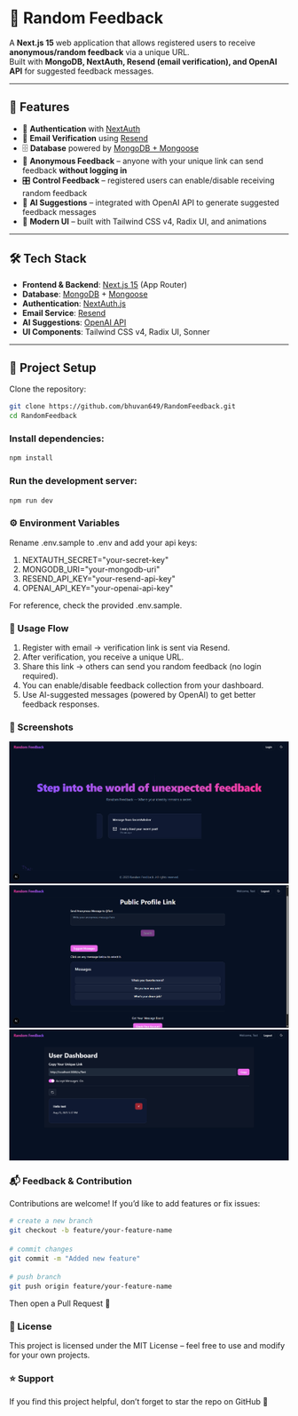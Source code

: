 # 🎯 Random Feedback

A **Next.js 15** web application that allows registered users to receive **anonymous/random feedback** via a unique URL.  
Built with **MongoDB, NextAuth, Resend (email verification), and OpenAI API** for suggested feedback messages.  

---

## 🚀 Features

- 🔑 **Authentication** with [NextAuth](https://next-auth.js.org/)  
- 📧 **Email Verification** using [Resend](https://resend.com/)  
- 🗄️ **Database** powered by [MongoDB + Mongoose](https://mongoosejs.com/)  
- 📝 **Anonymous Feedback** – anyone with your unique link can send feedback **without logging in**  
- 🎛️ **Control Feedback** – registered users can enable/disable receiving random feedback  
- 🤖 **AI Suggestions** – integrated with OpenAI API to generate suggested feedback messages  
- 🎨 **Modern UI** – built with Tailwind CSS v4, Radix UI, and animations  

---

## 🛠️ Tech Stack

- **Frontend & Backend**: [Next.js 15](https://nextjs.org/) (App Router)  
- **Database**: [MongoDB](https://www.mongodb.com/) + [Mongoose](https://mongoosejs.com/)  
- **Authentication**: [NextAuth.js](https://next-auth.js.org/)  
- **Email Service**: [Resend](https://resend.com/)  
- **AI Suggestions**: [OpenAI API](https://platform.openai.com/)  
- **UI Components**: Tailwind CSS v4, Radix UI, Sonner  

---

## 📂 Project Setup

Clone the repository:

```bash
git clone https://github.com/bhuvan649/RandomFeedback.git
cd RandomFeedback
```
### Install dependencies:
```bash
npm install
```

### Run the development server:
```bash
npm run dev
```

### ⚙️ Environment Variables
Rename .env.sample to .env and add your api keys:

1. NEXTAUTH_SECRET="your-secret-key"
2. MONGODB_URI="your-mongodb-uri"
3. RESEND_API_KEY="your-resend-api-key"
4. OPENAI_API_KEY="your-openai-api-key"

For reference, check the provided .env.sample.

### 🔑 Usage Flow

1. Register with email → verification link is sent via Resend.
2. After verification, you receive a unique URL.
3. Share this link → others can send you random feedback (no login required).
4. You can enable/disable feedback collection from your dashboard.
5. Use AI-suggested messages (powered by OpenAI) to get better feedback responses.

### 📸 Screenshots
![Register Page](./public/screenshots/register.png)
![Feedback Form](./public/screenshots/feedback.png)
![Dashboard](./public/screenshots/dashboard.png)

### 📬 Feedback & Contribution
Contributions are welcome!
If you’d like to add features or fix issues:
```bash
# create a new branch
git checkout -b feature/your-feature-name

# commit changes
git commit -m "Added new feature"

# push branch
git push origin feature/your-feature-name
```
Then open a Pull Request 🚀

### 📄 License
This project is licensed under the MIT License – feel free to use and modify for your own projects.

### ⭐ Support

If you find this project helpful, don’t forget to star the repo on GitHub 🌟

